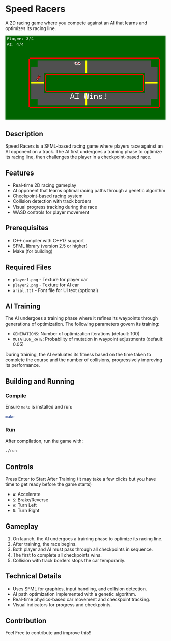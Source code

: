 
# Speed Racers

A 2D racing game where you compete against an AI that learns and optimizes its racing line.

![AI Winning Performance](ai_winning.PNG)

## Description

Speed Racers is a SFML-based racing game where players race against an AI opponent on a track. The AI first undergoes a training phase to optimize its racing line, then challenges the player in a checkpoint-based race.

## Features

- Real-time 2D racing gameplay
- AI opponent that learns optimal racing paths through a genetic algorithm
- Checkpoint-based racing system
- Collision detection with track borders
- Visual progress tracking during the race
- WASD controls for player movement

## Prerequisites

- C++ compiler with C++17 support
- SFML library (version 2.5 or higher)
- Make (for building)

## Required Files

- `player1.png` - Texture for player car
- `player2.png` - Texture for AI car
- `arial.ttf` - Font file for UI text (optional)

## AI Training

The AI undergoes a training phase where it refines its waypoints through generations of optimization. The following parameters govern its training:

- `GENERATIONS`: Number of optimization iterations (default: 100)
- `MUTATION_RATE`: Probability of mutation in waypoint adjustments (default: 0.05)

During training, the AI evaluates its fitness based on the time taken to complete the course and the number of collisions, progressively improving its performance.

## Building and Running

### Compile

Ensure `make` is installed and run:

```bash
make
```

### Run

After compilation, run the game with:

```bash
./run
```

## Controls

Press Enter to Start After Training (It may take a few clicks but you have time to get ready before the game starts)

- `W`: Accelerate
- `S`: Brake/Reverse
- `A`: Turn Left
- `D`: Turn Right

## Gameplay

1. On launch, the AI undergoes a training phase to optimize its racing line.
2. After training, the race begins.
3. Both player and AI must pass through all checkpoints in sequence.
4. The first to complete all checkpoints wins.
5. Collision with track borders stops the car temporarily.

## Technical Details

- Uses SFML for graphics, input handling, and collision detection.
- AI path optimization implemented with a genetic algorithm.
- Real-time physics-based car movement and checkpoint tracking.
- Visual indicators for progress and checkpoints.

## Contribution

Feel Free to contribute and improve this!!
